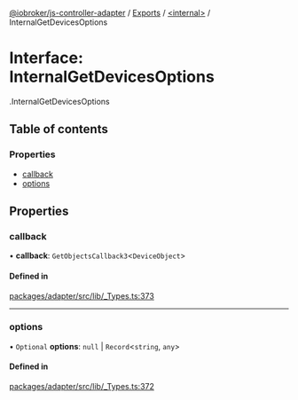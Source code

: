 [@iobroker/js-controller-adapter](../README.md) / [Exports](../modules.md) / [<internal\>](../modules/internal_.md) / InternalGetDevicesOptions

# Interface: InternalGetDevicesOptions

[<internal>](../modules/internal_.md).InternalGetDevicesOptions

## Table of contents

### Properties

- [callback](internal_.InternalGetDevicesOptions.md#callback)
- [options](internal_.InternalGetDevicesOptions.md#options)

## Properties

### callback

• **callback**: `GetObjectsCallback3`<`DeviceObject`\>

#### Defined in

[packages/adapter/src/lib/_Types.ts:373](https://github.com/ioBroker/ioBroker.js-controller/blob/163cf2e8/packages/adapter/src/lib/_Types.ts#L373)

___

### options

• `Optional` **options**: ``null`` \| `Record`<`string`, `any`\>

#### Defined in

[packages/adapter/src/lib/_Types.ts:372](https://github.com/ioBroker/ioBroker.js-controller/blob/163cf2e8/packages/adapter/src/lib/_Types.ts#L372)
